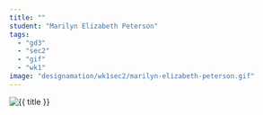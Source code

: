 ```yaml
---
title: ""
student: "Marilyn Elizabeth Peterson"
tags:
  - "gd3"
  - "sec2"
  - "gif"
  - "wk1"
image: "designamation/wk1sec2/marilyn-elizabeth-peterson.gif"
---
```


<img src="{{urls.media}}/{{ image }}" alt="{{ title }}"/>



